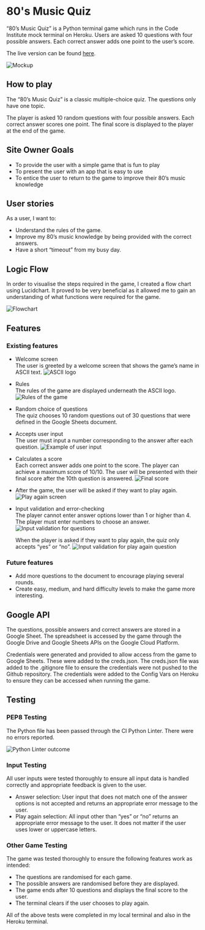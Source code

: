 # 80's Music Quiz

“80’s Music Quiz” is a Python terminal game which runs in the Code Institute mock terminal on Heroku. 
Users are asked 10 questions with four possible answers. Each correct answer adds one point to the user’s score.  

The live version can be found [here](https://music-quiz-b966ebd26850.herokuapp.com/).

![Mockup](/readme_images/mockup.png)

## How to play

The “80’s Music Quiz” is a classic multiple-choice quiz. The questions only have one topic.  

The player is asked 10 random questions with four possible answers. Each correct answer scores one point. The final score is displayed to the player at the end of the game.

## Site Owner Goals

- To provide the user with a simple game that is fun to play
- To present the user with an app that is easy to use
- To entice the user to return to the game to improve their 80’s music knowledge

## User stories

As a user, I want to:  
- Understand the rules of the game.
- Improve my 80’s music knowledge by being provided with the correct answers.
- Have a short “timeout” from my busy day.

## Logic Flow

In order to visualise the steps required in the game, I created a flow chart using Lucidchart. It proved to be very beneficial as it allowed me to gain an understanding of what functions were required for the game.

![Flowchart](/readme_images/flowchart.png)

## Features

### Existing features

- Welcome screen  
  The user is greeted by a welcome screen that shows the game’s name in ASCII text.
  ![ASCII logo](/readme_images/ascii-logo.png)  

- Rules  
  The rules of the game are displayed underneath the ASCII logo.
  ![Rules of the game](/readme_images/rules.png)  

- Random choice of questions  
  The quiz chooses 10 random questions out of 30 questions that were defined in the Google Sheets document.

- Accepts user input  
  The user must input a number corresponding to the answer after each question.
  ![Example of user input](/readme_images/user-input.png)  

- Calculates a score  
  Each correct answer adds one point to the score. The player can achieve a maximum score of 10/10. The user will be presented with their final score after the 10th question is answered.
  ![Final score](/readme_images/final-score.png)  

- After the game, the user will be asked if they want to play again.  
  ![Play again screen](/readme_images/play-again.png)

- Input validation and error-checking  
  The player cannot enter answer options lower than 1 or higher than 4.
  The player must enter numbers to choose an answer.
  ![Input validation for questions](/readme_images/validate-answer.png)  

  When the player is asked if they want to play again, the quiz only accepts “yes” or “no”.
  ![Input validation for play again question](/readme_images/invalid-play.png)

### Future features

- Add more questions to the document to encourage playing several rounds.
- Create easy, medium, and hard difficulty levels to make the game more interesting.

## Google API

The questions, possible answers and correct answers are stored in a Google Sheet. The spreadsheet is accessed by the game through the Google Drive and Google Sheets APIs on the Google Cloud Platform.  

Credentials were generated and provided to allow access from the game to Google Sheets. These were added to the creds.json. The creds.json file was added to the .gitignore file to ensure the credentials were not pushed to the Github repository. The credentials were added to the Config Vars on Heroku to ensure they can be accessed when running the game.

## Testing

### PEP8 Testing

The Python file has been passed through the CI Python Linter. There were no errors reported.

![Python Linter outcome](/readme_images/pep8.png)

### Input Testing

All user inputs were tested thoroughly to ensure all input data is handled correctly and appropriate feedback is given to the user. 

- Answer selection:
  User input that does not match one of the answer options is not accepted and returns an appropriate error message to the user.
- Play again selection:
  All input other than “yes” or “no” returns an appropriate error message to the user. It does not matter if the user uses lower or uppercase letters.

### Other Game Testing

The game was tested thoroughly to ensure the following features work as intended:
- The questions are randomised for each game. 
- The possible answers are randomised before they are displayed.
- The game ends after 10 questions and displays the final score to the user.
- The terminal clears if the user chooses to play again.

All of the above tests were completed in my local terminal and also in the Heroku terminal.

